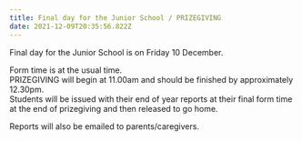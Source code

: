 ```yaml
---
title: Final day for the Junior School / PRIZEGIVING
date: 2021-12-09T20:35:56.822Z
---
```

Final day for the Junior School is on Friday 10 December.  

Form time is at the usual time.  
PRIZEGIVING will begin at 11.00am and should be finished by approximately 12.30pm.  
Students will be issued with their end of year reports at their final form time at the end of prizegiving and then released to go home.

Reports will also be emailed to parents/caregivers.
